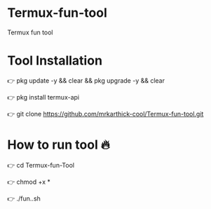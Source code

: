 # Termux-fun-tool
Termux fun tool 

# Tool Installation 

👉 pkg update -y && clear && pkg upgrade -y && clear 

👉 pkg install termux-api 

👉 git clone https://github.com/mrkarthick-cool/Termux-fun-tool.git


# How to run tool 🔥


👉 cd Termux-fun-Tool

👉 chmod +x *

👉 ./fun..sh



